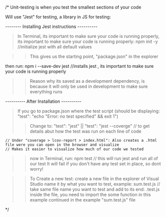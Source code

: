 /\*
Unit-testing is when you test the smallest sections of your code

Will use "Jest" for testing, a library in JS for testing:

-------- Installing Jest instructions ----------

> In Terminal, its important to make sure your code is running properly, its important to make sure your code is running properly: npm init -y //initialize jest with all default values

> > This gives us the starting point, "package.json" in the explorer

then run: npm i --save-dev jest //installs jest
, its important to make sure your code is running properly

> > Reason why its saved as a development dependency, is because it will only be used in development to make sure everything runs

---------- After Installation ----------

> If you go to package.json where the test script (should be displaying: "test": "echo \"Error: no test specified\" && exit 1")
>
> > Change to: "test": "jest" || "test": "jest --coverge" // to get details abut how the test was run on each line of code

    // Under "coverage > lcov-report > index.html": Also creates a .html file were you can open in the browser and visualize
    // Makes it easier to visualize how much of our code we tested

> > now in Terminal, run: npm test // this will run jest and run all of our test
> > It will fail if you don't have any test set in place, so dont worry!

> > To Create a new test:
> > create a new file in the explorer of Visual Studio
> > name it by what you want to test, example: sum.test.js // take same file name you want to test and add to its end: .test.js
> > inside the file, you need to import the some function in this example
> > continued in the example "sum.test.js" file

\*/
